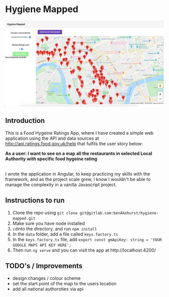 # Hygiene Mapped

![Screenshot of app](./images/Screenshot.png)

## Introduction

This is a Food Hygeine Ratings App, where I have created a simple web application using the API and data sources at http://api.ratings.food.gov.uk/help that fulfils the user story below:

<b>
As a user:
I want to see on a map all the restaurants in selected Local Authority with specific food hygeine rating
</b><br></br>

I wrote the application in Angular, to keep practicing my skills with the framework, and as the project scale grew, I know I wouldn't be able to manage the complexity in a vanilla Javascript project.

## Instructions to run

1. Clone the repo using `git clone git@gitlab.com:benAkehurst/hygiene-mapped.git`
2. Make sure you have node installed
3. `cd`into the directory, and run `npm install`
4. In the `data` folder, add a file called `keys.factory.ts`
5. In the `keys.factory.ts` file, add `export const gmApiKey: string = 'YOUR GOOGLE MAPS API KEY HERE';`
6. Then run `ng serve` and you can visit the app at http://localhost:4200/

## TODO's / Improvements

- design changes / colour scheme
- set the start point of the map to the users location
- add all national authoroties via api
